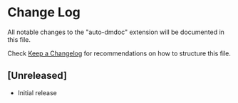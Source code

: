 # Change Log

All notable changes to the "auto-dmdoc" extension will be documented in this file.

Check [Keep a Changelog](http://keepachangelog.com/) for recommendations on how to structure this file.

## [Unreleased]

- Initial release